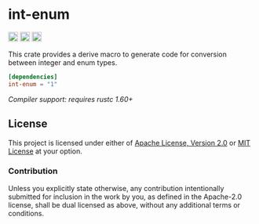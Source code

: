 # int-enum

[<img alt="crates.io" src="https://img.shields.io/crates/v/int-enum?style=for-the-badge&logo=rust" height="20">](https://crates.io/crates/int-enum)
[<img alt="docs.rs" src="https://img.shields.io/badge/docs.rs-int--enum-4d76ae?style=for-the-badge&logo=docs.rs" height="20">](https://docs.rs/int-enum)
[<img alt="build status" src="https://img.shields.io/github/actions/workflow/status/Juici/int-enum-rs/ci.yml?branch=master&style=for-the-badge" height="20">](https://github.com/Juici/int-enum-rs/actions?query=branch%3Amaster)

This crate provides a derive macro to generate code for conversion between
integer and enum types.

```toml
[dependencies]
int-enum = "1"
```

_Compiler support: requires rustc 1.60+_

## License

This project is licensed under either of [Apache License, Version 2.0](LICENSE-APACHE)
or [MIT License](LICENSE-MIT) at your option.

### Contribution

Unless you explicitly state otherwise, any contribution intentionally submitted
for inclusion in the work by you, as defined in the Apache-2.0 license, shall be
dual licensed as above, without any additional terms or conditions.

